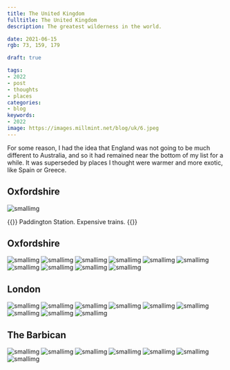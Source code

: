 ```yaml
---
title: The United Kingdom
fulltitle: The United Kingdom
description: The greatest wilderness in the world.

date: 2021-06-15
rgb: 73, 159, 179

draft: true

tags:
- 2022
- post
- thoughts
- places
categories:
- blog
keywords:
- 2022
image: https://images.millmint.net/blog/uk/6.jpeg
---
```


For some reason, I had the idea that England was not going to be much different to Australia, and so it had remained near the bottom of my list for a while. It was superseded by places I thought were warmer and more exotic, like Spain or Greece.

## Oxfordshire

![smallimg](/images/blog/uk/1.jpeg)

{{<hint caption>}}
Paddington Station. Expensive trains.
{{</hint>}}

## Oxfordshire

![smallimg](/images/blog/uk/2.jpeg)
![smallimg](/images/blog/uk/3.jpeg)
![smallimg](/images/blog/uk/4.jpeg)
![smallimg](/images/blog/uk/5.jpeg)
![smallimg](/images/blog/uk/6.jpeg)
![smallimg](/images/blog/uk/7.jpeg)
![smallimg](/images/blog/uk/8.jpeg)
![smallimg](/images/blog/uk/9.jpeg)
![smallimg](/images/blog/uk/10.jpeg)
![smallimg](/images/blog/uk/11.jpeg)

## London

![smallimg](/images/blog/uk/12.jpeg)
![smallimg](/images/blog/uk/13.jpeg)
![smallimg](/images/blog/uk/14.jpeg)
![smallimg](/images/blog/uk/15.jpeg)
![smallimg](/images/blog/uk/16.jpeg)
![smallimg](/images/blog/uk/17.jpeg)
![smallimg](/images/blog/uk/18.jpeg)
![smallimg](/images/blog/uk/19.jpeg)
![smallimg](/images/blog/uk/20.jpeg)

## The Barbican
![smallimg](/images/blog/uk/21.jpeg)
![smallimg](/images/blog/uk/22.jpeg)
![smallimg](/images/blog/uk/23.jpeg)
![smallimg](/images/blog/uk/24.jpeg)
![smallimg](/images/blog/uk/25.jpeg)
![smallimg](/images/blog/uk/26.jpeg)
![smallimg](/images/blog/uk/27.jpeg)

